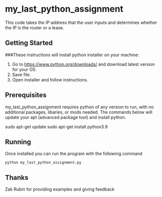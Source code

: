 # **my_last_python_assignment**

This code takes the IP address that the user inputs and determines whether the IP is the router or a lease.

## **Getting Started**

###These instructions will install python installer on your machine:

1. Go to https://www.python.org/downloads/ and download latest version for your OS.
2. Save file.
3. Open installer and follo‌w instructions.

## **Prerequisites**

my_last_python_assignment requires python of any version to run, with no additional packages, libaries, or mods needed. The commands below will update your apt (advanced package tool) and install python.

sudo apt-get update
sudo apt-get install python3.9

## **Running**

Once installed you can run the program with the following command
```
python my_last_python_assignment.py
```
## **Thanks**

Zak Rubin for providing examples and giving feedback